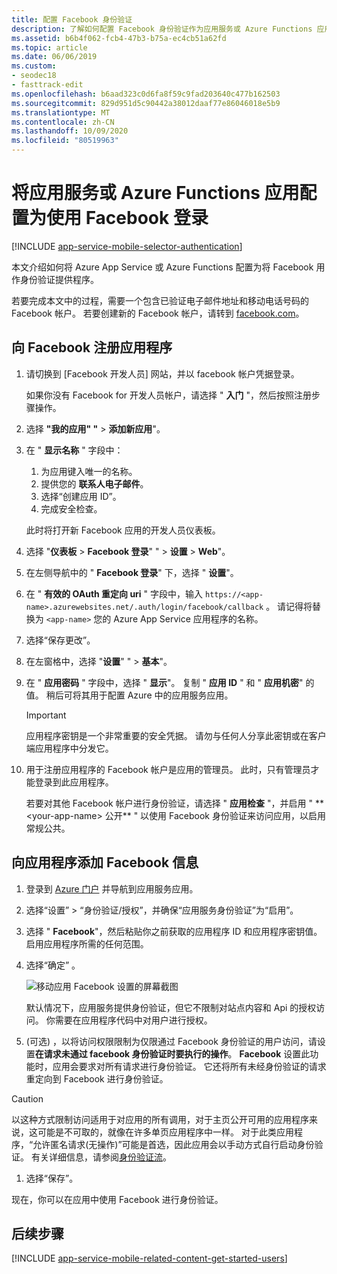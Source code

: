 ```yaml
---
title: 配置 Facebook 身份验证
description: 了解如何配置 Facebook 身份验证作为应用服务或 Azure Functions 应用的标识提供者。
ms.assetid: b6b4f062-fcb4-47b3-b75a-ec4cb51a62fd
ms.topic: article
ms.date: 06/06/2019
ms.custom:
- seodec18
- fasttrack-edit
ms.openlocfilehash: b6aad323c0d6fa8f59c9fad203640c477b162503
ms.sourcegitcommit: 829d951d5c90442a38012daaf77e86046018e5b9
ms.translationtype: MT
ms.contentlocale: zh-CN
ms.lasthandoff: 10/09/2020
ms.locfileid: "80519963"
---
```

# <a name="configure-your-app-service-or-azure-functions-app-to-use-facebook-login"></a>将应用服务或 Azure Functions 应用配置为使用 Facebook 登录

[!INCLUDE [app-service-mobile-selector-authentication](../../includes/app-service-mobile-selector-authentication.md)]

本文介绍如何将 Azure App Service 或 Azure Functions 配置为将 Facebook 用作身份验证提供程序。

若要完成本文中的过程，需要一个包含已验证电子邮件地址和移动电话号码的 Facebook 帐户。 若要创建新的 Facebook 帐户，请转到 [facebook.com]。

## <a name="register-your-application-with-facebook"></a><a name="register"> </a>向 Facebook 注册应用程序

1. 请切换到 [Facebook 开发人员] 网站，并以 facebook 帐户凭据登录。

   如果你没有 Facebook for 开发人员帐户，请选择 " **入门** "，然后按照注册步骤操作。
1. 选择 **"我的应用" "**  >  **添加新应用**"。
1. 在 " **显示名称** " 字段中：
   1. 为应用键入唯一的名称。
   1. 提供您的 **联系人电子邮件**。
   1. 选择“创建应用 ID”。
   1. 完成安全检查。

   此时将打开新 Facebook 应用的开发人员仪表板。
1. 选择 "**仪表板**  >  **Facebook 登录**" "  >  **设置**  >  **Web**"。
1. 在左侧导航中的 " **Facebook 登录**" 下，选择 " **设置**"。
1. 在 " **有效的 OAuth 重定向 uri** " 字段中，输入 `https://<app-name>.azurewebsites.net/.auth/login/facebook/callback` 。 请记得将替换为 `<app-name>` 您的 Azure App Service 应用程序的名称。
1. 选择“保存更改”。
1. 在左窗格中，选择 "**设置**" "  >  **基本**"。 
1. 在 " **应用密码** " 字段中，选择 " **显示**"。 复制 " **应用 ID** " 和 " **应用机密**" 的值。 稍后可将其用于配置 Azure 中的应用服务应用。

   > [!IMPORTANT]
   > 应用程序密钥是一个非常重要的安全凭据。 请勿与任何人分享此密钥或在客户端应用程序中分发它。
   >

1. 用于注册应用程序的 Facebook 帐户是应用的管理员。 此时，只有管理员才能登录到此应用程序。

   若要对其他 Facebook 帐户进行身份验证，请选择 " **应用检查** "，并启用 " ** \<your-app-name> 公开** " 以使用 Facebook 身份验证来访问应用，以启用常规公共。

## <a name="add-facebook-information-to-your-application"></a><a name="secrets"> </a>向应用程序添加 Facebook 信息

1. 登录到 [Azure 门户] 并导航到应用服务应用。
1. 选择“设置” > “身份验证/授权”，并确保“应用服务身份验证”为“启用”。
1. 选择 " **Facebook**"，然后粘贴你之前获取的应用程序 ID 和应用程序密钥值。 启用应用程序所需的任何范围。
1. 选择“确定”  。

   ![移动应用 Facebook 设置的屏幕截图][0]

    默认情况下，应用服务提供身份验证，但它不限制对站点内容和 Api 的授权访问。 你需要在应用程序代码中对用户进行授权。
1.  (可选) ，以将访问权限限制为仅限通过 Facebook 身份验证的用户访问，请设置**在请求未通过 facebook 身份验证时要执行的操作**。 **Facebook** 设置此功能时，应用会要求对所有请求进行身份验证。 它还将所有未经身份验证的请求重定向到 Facebook 进行身份验证。

   > [!CAUTION]
   > 以这种方式限制访问适用于对应用的所有调用，对于主页公开可用的应用程序来说，这可能是不可取的，就像在许多单页应用程序中一样。 对于此类应用程序，“允许匿名请求(无操作)”可能是首选，因此应用会以手动方式自行启动身份验证。 有关详细信息，请参阅[身份验证流](overview-authentication-authorization.md#authentication-flow)。

1. 选择“保存”。

现在，你可以在应用中使用 Facebook 进行身份验证。

## <a name="next-steps"></a><a name="related-content"> </a>后续步骤

[!INCLUDE [app-service-mobile-related-content-get-started-users](../../includes/app-service-mobile-related-content-get-started-users.md)]

<!-- Images. -->
[0]: ./media/app-service-mobile-how-to-configure-facebook-authentication/mobile-app-facebook-settings.png

<!-- URLs. -->
[Facebook Developers]: https://go.microsoft.com/fwlink/p/?LinkId=268286
[facebook.com]: https://go.microsoft.com/fwlink/p/?LinkId=268285
[Get started with authentication]: /en-us/develop/mobile/tutorials/get-started-with-users-dotnet/
[Azure 门户]: https://portal.azure.com/
